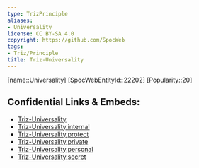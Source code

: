 ```yaml
---
type: TrizPrinciple
aliases:
- Universality
license: CC BY-SA 4.0
copyright: https://github.com/SpocWeb
tags: 
- Triz/Principle
title: Triz-Universality
---
```

[name::Universality]
[SpocWebEntityId::22202]
[Popularity::20]



## Confidential Links & Embeds: 
- [Triz-Universality](../../../../_public/tech/Triz/Principle/Triz-Universality.md) 
- [Triz-Universality.internal](../../../../_internal/tech/Triz/Principle/Triz-Universality.internal.md) 
- [Triz-Universality.protect](../../../../_protect/tech/Triz/Principle/Triz-Universality.protect.md) 
- [Triz-Universality.private](../../../../_private/tech/Triz/Principle/Triz-Universality.private.md) 
- [Triz-Universality.personal](../../../../_personal/tech/Triz/Principle/Triz-Universality.personal.md) 
- [Triz-Universality.secret](../../../../_secret/tech/Triz/Principle/Triz-Universality.secret.md) 

